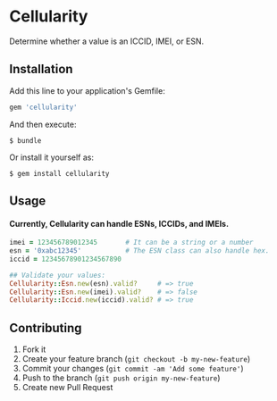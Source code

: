 # Cellularity

Determine whether a value is an ICCID, IMEI, or ESN.

## Installation

Add this line to your application's Gemfile:

```ruby
gem 'cellularity'
```

And then execute:

    $ bundle

Or install it yourself as:

    $ gem install cellularity

## Usage

#### Currently, Cellularity can handle ESNs, ICCIDs, and IMEIs.

```ruby
imei = 123456789012345       # It can be a string or a number
esn = '0xabc12345'           # The ESN class can also handle hex.
iccid = 12345678901234567890

## Validate your values:
Cellularity::Esn.new(esn).valid?     # => true
Cellularity::Esn.new(imei).valid?    # => false
Cellularity::Iccid.new(iccid).valid? # => true
```

## Contributing

1. Fork it
2. Create your feature branch (`git checkout -b my-new-feature`)
3. Commit your changes (`git commit -am 'Add some feature'`)
4. Push to the branch (`git push origin my-new-feature`)
5. Create new Pull Request